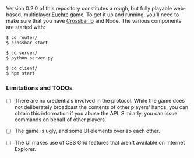 Version 0.2.0 of this repository constitutes a rough, but fully playable
web-based, multiplayer [Euchre](https://en.wikipedia.org/wiki/Euchre) game. To
get it up and running, you'll need to make sure that you have
[Crossbar.io](http://crossbar.io/) and Node. The various components are started
with:

    $ cd router/
    $ crossbar start
    
    $ cd server/
    $ python server.py
    
    $ cd client/
    $ npm start
    
### Limitations and TODOs ###

- [ ] There are no credentials involved in the protocol. While the game does not
  deliberately broadcast the contents of other players' hands, you can obtain
  this information if you abuse the API. Similarly, you can issue commands on
  behalf of other players.
  
- [ ] The game is ugly, and some UI elements overlap each other.

- [ ] The UI makes use of CSS Grid features that aren't available on Internet
  Explorer.
